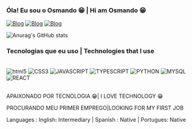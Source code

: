 
### Óla! Eu sou o Osmando 😁 | Hi am Osmando 😁

[![Blog](	https://img.shields.io/badge/LinkedIn-0077B5?style=for-the-badge&logo=linkedin&logoColor=white)](https://www.linkedin.com/in/osmando-marin-336b87237/)
[![Blog](https://img.shields.io/badge/Twitter-1DA1F2?style=for-the-badge&logo=twitter&logoColor=white)](https://twitter.com/MarinOsmando)
[![Blog](https://img.shields.io/badge/Instagram-E4405F?style=for-the-badge&logo=instagram&logoColor=white)](https://www.instagram.com/osmandoyjohanna/)


![Anurag's GitHub stats](https://github-readme-stats.vercel.app/api?username=Osma301&show_icons=true&theme=dark)


### Tecnologias que eu uso | Technologies that I use
<div style="display inline_block"><br/>
    <img align="center" alt="html5" src="https://img.shields.io/badge/HTML5-E34F26?style=for-the-badge&logo=html5&logoColor=white"/>
    <img align="center" alt="CSS3" src="https://img.shields.io/badge/CSS3-1572B6?style=for-the-badge&logo=css3&logoColor=white"/>
    <img align="center" alt="JAVASCRIPT" src="https://img.shields.io/badge/JavaScript-F7DF1E?style=for-the-badge&logo=javascript&logoColor=black"/>
    <img align="center" alt="TYPESCRIPT" src="https://img.shields.io/badge/TypeScript-007ACC?style=for-the-badge&logo=typescript&logoColor=white"/>
    <img align="center" alt="PYTHON" src="https://img.shields.io/badge/Python-14354C?style=for-the-badge&logo=python&logoColor=white"/>
    <img align="center" alt="MYSQL" src="https://img.shields.io/badge/MySQL-00000F?style=for-the-badge&logo=mysql&logoColor=white"/>
    <img align="center" alt="REACT" src="https://img.shields.io/badge/React-20232A?style=for-the-badge&logo=react&logoColor=61DAFB"/>
<div><br/>

APAIXONADO POR TECNOLOGIA 😁| I LOVE TECHNOLOGY 😁


PROCURANDO MEU PRIMER EMPREGO|LOOKING FOR MY FIRST JOB

Languages : Inglish: Intermediary | Spanish : Native | Portugues: Native


